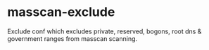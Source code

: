# masscan-exclude
Exclude conf which excludes private, reserved, bogons, root dns &amp; government ranges from masscan scanning.
